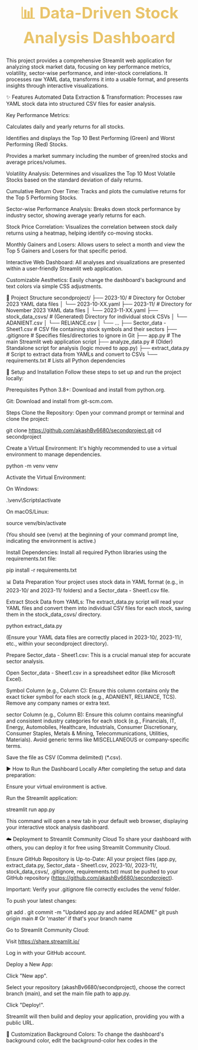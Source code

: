 <div align="center">
<h1 style="color: #e9c46a; font-size: 3em; font-weight: bold;">
📊 Data-Driven Stock Analysis Dashboard
</h1>
</div>

This project provides a comprehensive Streamlit web application for analyzing stock market data, focusing on key performance metrics, volatility, sector-wise performance, and inter-stock correlations. It processes raw YAML data, transforms it into a usable format, and presents insights through interactive visualizations.

✨ Features
Automated Data Extraction & Transformation: Processes raw YAML stock data into structured CSV files for easier analysis.

Key Performance Metrics:

Calculates daily and yearly returns for all stocks.

Identifies and displays the Top 10 Best Performing (Green) and Worst Performing (Red) Stocks.

Provides a market summary including the number of green/red stocks and average prices/volumes.

Volatility Analysis: Determines and visualizes the Top 10 Most Volatile Stocks based on the standard deviation of daily returns.

Cumulative Return Over Time: Tracks and plots the cumulative returns for the Top 5 Performing Stocks.

Sector-wise Performance Analysis: Breaks down stock performance by industry sector, showing average yearly returns for each.

Stock Price Correlation: Visualizes the correlation between stock daily returns using a heatmap, helping identify co-moving stocks.

Monthly Gainers and Losers: Allows users to select a month and view the Top 5 Gainers and Losers for that specific period.

Interactive Web Dashboard: All analyses and visualizations are presented within a user-friendly Streamlit web application.

Customizable Aesthetics: Easily change the dashboard's background and text colors via simple CSS adjustments.

📁 Project Structure
secondproject/
├── 2023-10/                  # Directory for October 2023 YAML data files
│   └── 2023-10-XX.yaml
├── 2023-11/                  # Directory for November 2023 YAML data files
│   └── 2023-11-XX.yaml
├── stock_data_csvs/          # (Generated) Directory for individual stock CSVs
│   └── ADANIENT.csv
│   └── RELIANCE.csv
│   └── ...
├── Sector_data - Sheet1.csv  # CSV file containing stock symbols and their sectors
├── .gitignore                # Specifies files/directories to ignore in Git
├── app.py                    # The main Streamlit web application script
├── analyze_data.py           # (Older) Standalone script for analysis (logic moved to app.py)
├── extract_data.py           # Script to extract data from YAMLs and convert to CSVs
└── requirements.txt          # Lists all Python dependencies

🚀 Setup and Installation
Follow these steps to set up and run the project locally:

Prerequisites
Python 3.8+: Download and install from python.org.

Git: Download and install from git-scm.com.

Steps
Clone the Repository:
Open your command prompt or terminal and clone the project:

git clone https://github.com/akashBv6680/secondproject.git
cd secondproject

Create a Virtual Environment:
It's highly recommended to use a virtual environment to manage dependencies.

python -m venv venv

Activate the Virtual Environment:

On Windows:

.\venv\Scripts\activate

On macOS/Linux:

source venv/bin/activate

(You should see (venv) at the beginning of your command prompt line, indicating the environment is active.)

Install Dependencies:
Install all required Python libraries using the requirements.txt file:

pip install -r requirements.txt

📊 Data Preparation
Your project uses stock data in YAML format (e.g., in 2023-10/ and 2023-11/ folders) and a Sector_data - Sheet1.csv file.

Extract Stock Data from YAMLs:
The extract_data.py script will read your YAML files and convert them into individual CSV files for each stock, saving them in the stock_data_csvs/ directory.

python extract_data.py

(Ensure your YAML data files are correctly placed in 2023-10/, 2023-11/, etc., within your secondproject directory).

Prepare Sector_data - Sheet1.csv:
This is a crucial manual step for accurate sector analysis.

Open Sector_data - Sheet1.csv in a spreadsheet editor (like Microsoft Excel).

Symbol Column (e.g., Column C): Ensure this column contains only the exact ticker symbol for each stock (e.g., ADANIENT, RELIANCE, TCS). Remove any company names or extra text.

sector Column (e.g., Column B): Ensure this column contains meaningful and consistent industry categories for each stock (e.g., Financials, IT, Energy, Automobiles, Healthcare, Industrials, Consumer Discretionary, Consumer Staples, Metals & Mining, Telecommunications, Utilities, Materials). Avoid generic terms like MISCELLANEOUS or company-specific terms.

Save the file as CSV (Comma delimited) (*.csv).

▶️ How to Run the Dashboard Locally
After completing the setup and data preparation:

Ensure your virtual environment is active.

Run the Streamlit application:

streamlit run app.py

This command will open a new tab in your default web browser, displaying your interactive stock analysis dashboard.

☁️ Deployment to Streamlit Community Cloud
To share your dashboard with others, you can deploy it for free using Streamlit Community Cloud.

Ensure GitHub Repository is Up-to-Date:
All your project files (app.py, extract_data.py, Sector_data - Sheet1.csv, 2023-10/, 2023-11/, stock_data_csvs/, .gitignore, requirements.txt) must be pushed to your GitHub repository (https://github.com/akashBv6680/secondproject).

Important: Verify your .gitignore file correctly excludes the venv/ folder.

To push your latest changes:

git add .
git commit -m "Updated app.py and added README"
git push origin main # Or 'master' if that's your branch name

Go to Streamlit Community Cloud:

Visit https://share.streamlit.io/

Log in with your GitHub account.

Deploy a New App:

Click "New app".

Select your repository (akashBv6680/secondproject), choose the correct branch (main), and set the main file path to app.py.

Click "Deploy!".

Streamlit will then build and deploy your application, providing you with a public URL.

🎨 Customization
Background Colors: To change the dashboard's background color, edit the background-color hex codes in the <style> block at the beginning of app.py. You can also adjust header and text colors for contrast.

Plot Colors: Matplotlib and Seaborn offer various color palettes (cmap for heatmaps, color for bars). Refer to their documentation for more options.

